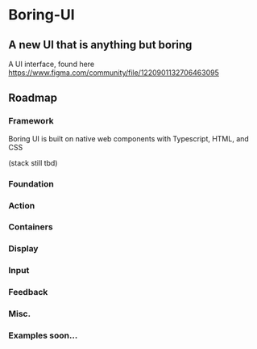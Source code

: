 # Boring-UI

## A new UI that is anything but boring

A UI interface, found here https://www.figma.com/community/file/1220901132706463095

## Roadmap

### Framework

Boring UI is built on native web components with Typescript, HTML, and CSS

(stack still tbd)

### Foundation 

### Action

### Containers

### Display

### Input

### Feedback

### Misc.


### Examples soon...

